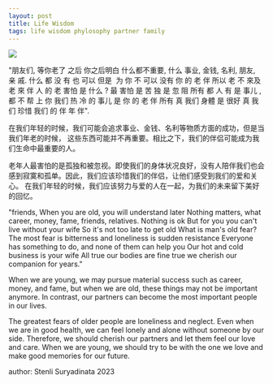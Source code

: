 ```yaml
---
layout: post
title: Life Wisdom 
tags: life wisdom phylosophy partner family 
---
```


<img class="mx-auto w-1/2" src="{{site.baseurl}}/assets/img/cherish.png">

"朋友们, 
等你老了 之后 你之后明白
什么都不重要, 什么 事业, 金钱, 名利, 朋友, 亲 戚. 什么  都 没 有 也 可以
但是  为 你 不 可以 没有 你 的 老 伴 
所以  老 不  來及  老 來 伴 
人  的 老   害怕 是 什么 ?
最 害怕 是 苦 独 是 忽 阻 
所有 都 人 有 是 事儿 , 都 不 帮 上 你
我们  热 冷 的 事儿 是 你 的 老 伴
所有 真 我们 身體 是 很好 真 我们  珍惜 我们 的 伴 年 伴". 

在我们年轻的时候，我们可能会追求事业、金钱、名利等物质方面的成功，但是当我们年老的时候，
这些东西可能并不再重要。相比之下，我们的伴侣可能成为我们生命中最重要的人。

老年人最害怕的是孤独和被忽视。即使我们的身体状况良好，没有人陪伴我们也会感到寂寞和孤单。因此，我们应该珍惜我们的伴侣，让他们感受到我们的爱和关心。
在我们年轻的时候，我们应该努力与爱的人在一起，为我们的未来留下美好的回忆。


"friends, 
When you are old, you will understand later
Nothing matters, what career, money, fame, friends, relatives. Nothing is ok
But for you you can't live without your wife
So it's not too late to get old
What is man's old fear?
The most fear is bitterness and loneliness is sudden resistance
Everyone has something to do, and none of them can help you
Our hot and cold business is your wife
All true our bodies are fine true we cherish our companion for years." 



When we are young, we may pursue material success such as career, money, and fame, 
but when we are old, these things may not be important anymore. 
In contrast, our partners can become the most important people in our lives.

The greatest fears of older people are loneliness and neglect. 
Even when we are in good health, we can feel lonely and alone without someone by our side. 
Therefore, we should cherish our partners and let them feel our love and care. 
When we are young, we should try to be with the one we love and make good memories for our future.

author:
Stenli Suryadinata
2023

